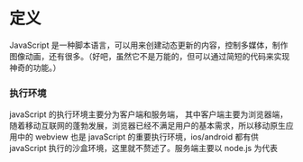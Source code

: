 # 定义

JavaScript 是一种脚本语言，可以用来创建动态更新的内容，控制多媒体，制作图像动画，还有很多。（好吧，虽然它不是万能的，但可以通过简短的代码来实现神奇的功能。）

### 执行环境

javaScript 的执行环境主要分为客户端和服务端， 其中客户端主要为浏览器端，随着移动互联网的蓬勃发展，浏览器已经不满足用户的基本需求，所以移动原生应用中的 webview 也是 javaScript 的重要执行环境，ios/android 都有供 javaScript 执行的沙盒环境，这里就不赘述了。服务端主要以 node.js 为代表
